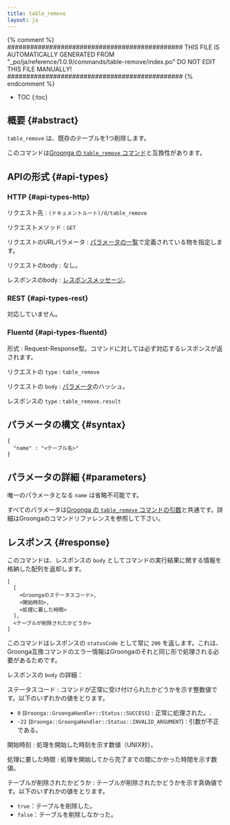```yaml
---
title: table_remove
layout: ja
---
```


{% comment %}
##############################################
  THIS FILE IS AUTOMATICALLY GENERATED FROM
  "_po/ja/reference/1.0.9/commands/table-remove/index.po"
  DO NOT EDIT THIS FILE MANUALLY!
##############################################
{% endcomment %}


* TOC
{:toc}

## 概要 {#abstract}

`table_remove` は、既存のテーブルを1つ削除します。

このコマンドは[Groonga の `table_remove` コマンド](http://groonga.org/ja/docs/reference/commands/table_remove.html)と互換性があります。

## APIの形式 {#api-types}

### HTTP {#api-types-http}

リクエスト先
: `(ドキュメントルート)/d/table_remove`

リクエストメソッド
: `GET`

リクエストのURLパラメータ
: [パラメータの一覧](#parameters)で定義されている物を指定します。

リクエストのbody
: なし。

レスポンスのbody
: [レスポンスメッセージ](#response)。

### REST {#api-types-rest}

対応していません。

### Fluentd {#api-types-fluentd}

形式
: Request-Response型。コマンドに対しては必ず対応するレスポンスが返されます。

リクエストの `type`
: `table_remove`

リクエストの `body`
: [パラメータ](#parameters)のハッシュ。

レスポンスの `type`
: `table_remove.result`

## パラメータの構文 {#syntax}

    {
      "name" : "<テーブル名>"
    }

## パラメータの詳細 {#parameters}

唯一のパラメータとなる `name` は省略不可能です。

すべてのパラメータは[Groonga の `table_remove` コマンドの引数](http://groonga.org/ja/docs/reference/commands/table_remove.html#parameters)と共通です。詳細はGroongaのコマンドリファレンスを参照して下さい。

## レスポンス {#response}

このコマンドは、レスポンスの `body` としてコマンドの実行結果に関する情報を格納した配列を返却します。

    [
      [
        <Groongaのステータスコード>,
        <開始時刻>,
        <処理に要した時間>
      ],
      <テーブルが削除されたかどうか>
    ]

このコマンドはレスポンスの `statusCode` として常に `200` を返します。これは、Groonga互換コマンドのエラー情報はGroongaのそれと同じ形で処理される必要があるためです。

レスポンスの `body` の詳細：

ステータスコード
: コマンドが正常に受け付けられたかどうかを示す整数値です。以下のいずれかの値をとります。
  
   * `0` (`Droonga::GroongaHandler::Status::SUCCESS`) : 正常に処理された。.
   * `-22` (`Droonga::GroongaHandler::Status::INVALID_ARGUMENT`) : 引数が不正である。

開始時刻
: 処理を開始した時刻を示す数値（UNIX秒）。

処理に要した時間
: 処理を開始してから完了までの間にかかった時間を示す数値。

テーブルが削除されたかどうか
: テーブルが削除されたかどうかを示す真偽値です。以下のいずれかの値をとります。
  
   * `true`：テーブルを削除した。
   * `false`：テーブルを削除しなかった。
